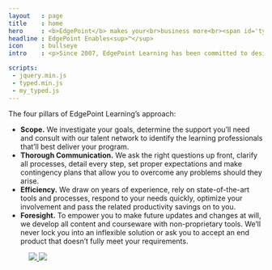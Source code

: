 ```yaml
---
layout   : page
title    : home
hero     : <b>EdgePoint</b> makes your<br>business more<br><span id='typed'>productive</span>.
headline : EdgePoint Enables<sup>™</sup>
icon     : bullseye
intro    : <p>Since 2007, EdgePoint Learning has been committed to designing, developing and delivering blended learning solutions that drive organizational performance and business value while enriching the capabilities of working adults. Despite the hype in today’s organizational learning industry, we believe that learning program success is consistently grounded in strong business alignment, thoughtful program design and collaborative development processes.</p>

scripts:
 - jquery.min.js
 - typed.min.js
 - my_typed.js
---
```


The four pillars of EdgePoint Learning’s approach:

* **Scope.** We investigate your goals, determine the support you’ll need and consult with our talent network to identify the learning professionals that’ll best deliver your program.
* **Thorough Communication.** We ask the right questions up front, clarify all processes, detail every step, set proper expectations and make contingency plans that allow you to overcome any problems should they arise.
* **Efficiency.** We draw on years of experience, rely on state-of-the-art tools and processes, respond to your needs quickly, optimize your involvement and pass the related productivity savings on to you.
* **Foresight.** To empower you to make future updates and changes at will, we develop all content and courseware with non-proprietary tools. We’ll never lock you into an inflexible solution or ask you to accept an end product that doesn’t fully meet your requirements.

<section id="clients">
  <a href="{{ '/success-stories/' | prepend: site.baseurl }}">
    <figure>
      <img src="{{ '/assets/images/clients-horz-compressor.svg' | prepend: site.baseurl }}">
      <img src="{{ '/assets/images/clients-horz-compressor.svg' | prepend: site.baseurl }}">
    </figure>
  </a>
</section>

